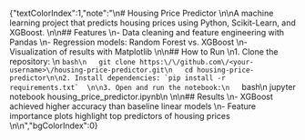 {"textColorIndex":1,"note":"\n# Housing Price Predictor  \n\nA machine learning project that predicts housing prices using Python, Scikit-Learn, and XGBoost.  \n\n## Features  \n- Data cleaning and feature engineering with Pandas  \n- Regression models: Random Forest vs. XGBoost  \n- Visualization of results with Matplotlib  \n\n## How to Run  \n1. Clone the repository:  \n   ```bash\n   git clone https:\/\/github.com\/<your-username>\/housing-price-predictor.git\n   cd housing-price-predictor\n\n2. Install dependencies: `pip install -r requirements.txt`  \n\n3. Open and run the notebook:\n   ```bash\n   jupyter notebook housing_price_predictor.ipynb\n  \n\n## Results  \n- XGBoost achieved higher accuracy than baseline linear models  \n- Feature importance plots highlight top predictors of housing prices  \n\n","bgColorIndex":0}